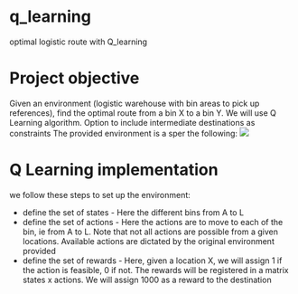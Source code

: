 # q_learning
optimal logistic route with Q_learning


# Project objective

Given an environment (logistic warehouse with bin areas to pick up references), find the optimal route from a bin X to a bin Y.
We will use Q Learning algorithm.
Option to include intermediate destinations as constraints
The provided environment is a sper the following:
![](asset/environment.png)


# Q Learning implementation
we follow these steps to set up the environment:
- define the set of states - Here the different bins from A to L
- define the set of actions - Here the actions are to move to each of the bin, ie from A to L. Note that not all actions are possible from a given locations. Available actions are dictated by the original environment provided
- define the set of rewards - Here, given a location X, we will assign 1 if the action is feasible, 0 if not. The rewards will be registered in a matrix states x actions. We will assign 1000 as a reward to the destination
